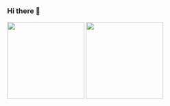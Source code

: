 ### Hi there 👋

<!--
**frst157/frst157** is a ✨ _special_ ✨ repository because its `README.md` (this file) appears on your GitHub profile.

Here are some ideas to get you started:

- 🔭 I’m currently working on ...
- 🌱 I’m currently learning ...
- 👯 I’m looking to collaborate on ...
- 🤔 I’m looking for help with ...
- 💬 Ask me about ...
- 📫 How to reach me: ...
- 😄 Pronouns: ...
- ⚡ Fun fact: ...
-->

<img height="180em" src="https://github-readme-stats.vercel.app/api?username=DiegoPlaninscheck&show_icons=true&include_all_commits=true&count_private=true" />

<img height="180em" src="https://github-readme-stats.vercel.app/api/top-langs/?username=DiegoPlaninscheck&layout=compact&langs_count=10&count_private=true" />
